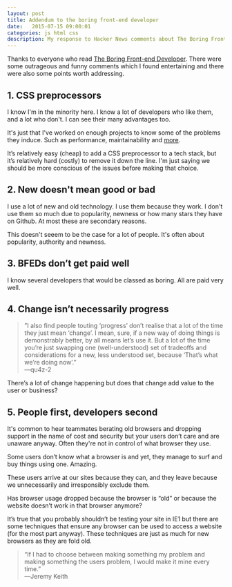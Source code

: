 ```yaml
---
layout: post
title: Addendum to the boring front-end developer
date:   2015-07-15 09:00:01
categories: js html css
description: My response to Hacker News comments about The Boring Front-end Developer.
---
```


Thanks to everyone who read [The Boring Front-end
Developer](/articles/the-boring-front-end-developer/). There were some outrageous and funny comments which I found entertaining and there were also some points worth addressing.

## 1. CSS preprocessors

I know I'm in the minority here. I know a lot of developers who like them, and a lot who don't. I can see their many advantages too.

It's just that I've worked on enough projects to know some of the problems they induce. Such as performance, maintainability and [more](/articles/the-disadvantages-of-css-preprocessors/).

It’s relatively easy (cheap) to add a CSS preprocessor to a tech stack,
but it’s relatively hard (costly) to remove it down the line. I'm just saying we should be more conscious of the issues before making that choice.

## 2. New doesn't mean good or bad

I use a lot of new and old technology. I use them because they work. I don't use them so much due to popularity, newness or how many stars they have on Github. At most these are secondary reasons.

This doesn't seeem to be the case for a lot of people. It's often about popularity, authority and newness.

## 3. BFEDs don’t get paid well

I know several developers that would be classed as boring. All are paid very well.

## 4. Change isn’t necessarily progress

> ”I also find people touting ‘progress’ don’t realise that a lot of the time they just mean ‘change’. I mean, sure, if a new way of doing things is demonstrably better, by all means let’s use it. But a lot of the time you’re just swapping one (well-understood) set of tradeoffs and considerations for a new, less understood set, because ‘That’s what we’re doing now’.”<br>
—qu4z-2

There’s a lot of change happening but does that change add value to the user or business?

## 5. People first, developers second

It's common to hear teammates berating old browsers and dropping support
in the name of cost and security but your users don’t care and are unaware anyway. Often they're not in control of what browser they use.

Some users don’t know what a browser is and yet, they
manage to surf and buy things using one. Amazing.

These users arrive at our sites because they can, and they leave because we unnecessarily and irresponsibly exclude them.

Has browser usage dropped because the browser is “old” or because the website doesn’t work in that browser anymore?

It’s true that you probably shouldn’t be testing your site in IE1 but there are some techniques that ensure any browser can be used to access a website (for the most part anyway). These techniques are just as much for new browsers as they are fold old.

> “If I had to choose between making something my problem and making something the users problem, I would make it mine every time.”<br>—Jeremy Keith